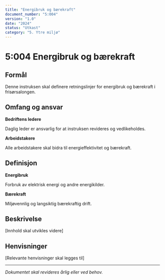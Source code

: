```yaml
---
title: "Energibruk og bærekraft"
document_number: "5:004"
version: "1.0"
date: "2024"
status: "Utkast"
category: "5. Ytre miljø"
---
```


# 5:004 Energibruk og bærekraft

## Formål

Denne instruksen skal definere retningslinjer for energibruk og bærekraft i frisørsalongen.

## Omfang og ansvar

**Bedriftens ledere**

Daglig leder er ansvarlig for at instruksen revideres og vedlikeholdes.

**Arbeidstakere**

Alle arbeidstakere skal bidra til energieffektivitet og bærekraft.

## Definisjon

**Energibruk**

Forbruk av elektrisk energi og andre energikilder.

**Bærekraft**

Miljøvennlig og langsiktig bærekraftig drift.

## Beskrivelse

[Innhold skal utvikles videre]

## Henvisninger

[Relevante henvisninger skal legges til]

---

*Dokumentet skal revideres årlig eller ved behov.*
